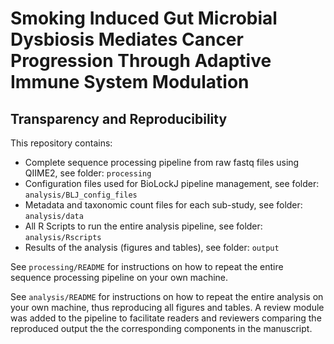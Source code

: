 
# Smoking Induced Gut Microbial Dysbiosis Mediates Cancer Progression Through Adaptive Immune System Modulation

## Transparency and Reproducibility

This repository contains:         

 * Complete sequence processing pipeline  from raw fastq files using QIIME2, see folder: `processing`
 * Configuration files used for BioLockJ pipeline management, see folder: `analysis/BLJ_config_files`
 * Metadata and taxonomic count files for each sub-study, see folder: `analysis/data`
 * All R Scripts to run the entire analysis pipeline, see folder: `analysis/Rscripts`
 * Results of the analysis (figures and tables), see folder: `output`

See `processing/README` for instructions on how to repeat the entire sequence processing pipeline on your own machine.

See `analysis/README` for instructions on how to repeat the entire analysis on your own machine, thus reproducing all figures and tables. A review module was added to the pipeline to facilitate readers and reviewers comparing the reproduced output the the corresponding components in the manuscript.
